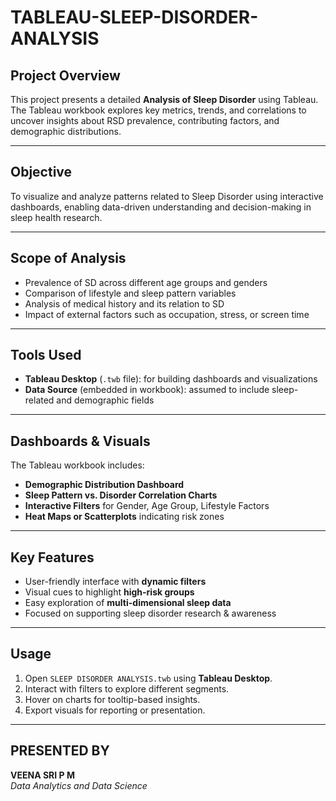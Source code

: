 # TABLEAU-SLEEP-DISORDER-ANALYSIS
## Project Overview

This project presents a detailed **Analysis of Sleep Disorder** using Tableau. The Tableau workbook explores key metrics, trends, and correlations to uncover insights about RSD prevalence, contributing factors, and demographic distributions.

---

## Objective

To visualize and analyze patterns related to Sleep Disorder using interactive dashboards, enabling data-driven understanding and decision-making in sleep health research.

---

## Scope of Analysis

- Prevalence of SD across different age groups and genders  
- Comparison of lifestyle and sleep pattern variables  
- Analysis of medical history and its relation to SD  
- Impact of external factors such as occupation, stress, or screen time

---

## Tools Used

- **Tableau Desktop** (`.twb` file): for building dashboards and visualizations  
- **Data Source** (embedded in workbook): assumed to include sleep-related and demographic fields

---

## Dashboards & Visuals

The Tableau workbook includes:
- **Demographic Distribution Dashboard**  
- **Sleep Pattern vs. Disorder Correlation Charts**  
- **Interactive Filters** for Gender, Age Group, Lifestyle Factors  
- **Heat Maps or Scatterplots** indicating risk zones  

---

## Key Features

- User-friendly interface with **dynamic filters**  
- Visual cues to highlight **high-risk groups**  
- Easy exploration of **multi-dimensional sleep data**  
- Focused on supporting sleep disorder research & awareness

---

## Usage

1. Open `SLEEP DISORDER ANALYSIS.twb` using **Tableau Desktop**.  
2. Interact with filters to explore different segments.  
3. Hover on charts for tooltip-based insights.  
4. Export visuals for reporting or presentation.

---

## PRESENTED BY

**VEENA SRI P M**  
*Data Analytics and Data Science*
